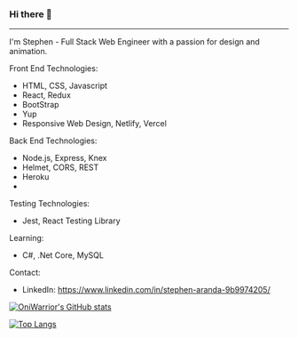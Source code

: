 ### Hi there 👋

-----------------------------------------------------------------------------------------------------------------------------------------------------

I'm Stephen - Full Stack Web Engineer with a passion for design and animation.

Front End Technologies:
 - HTML, CSS, Javascript
 - React, Redux
 - BootStrap
 - Yup
 - Responsive Web Design, Netlify, Vercel
 
Back End Technologies:
 - Node.js, Express, Knex
 - Helmet, CORS, REST
 - Heroku
 -
Testing Technologies:
 - Jest, React Testing Library

Learning: 
 - C#, .Net Core, MySQL
 
Contact:
 - LinkedIn: https://www.linkedin.com/in/stephen-aranda-9b9974205/


[![OniWarrior's GitHub stats](https://github-readme-stats.vercel.app/api?username=OniWarrior)](https://github.com/anuraghazra/github-readme-stats)

[![Top Langs](https://github-readme-stats.vercel.app/api/top-langs/?username=OniWarrior)](https://github.com/anuraghazra/github-readme-stats)


<!--
**OniWarrior/OniWarrior** is a ✨ _special_ ✨ repository because its `README.md` (this file) appears on your GitHub profile.

Here are some ideas to get you started:

- 🔭 I’m currently working on ...
- 🌱 I’m currently learning ...
- 👯 I’m looking to collaborate on ...
- 🤔 I’m looking for help with ...
- 💬 Ask me about ...
- 📫 How to reach me: ...
- 😄 Pronouns: ...
- ⚡ Fun fact: ...
-->
